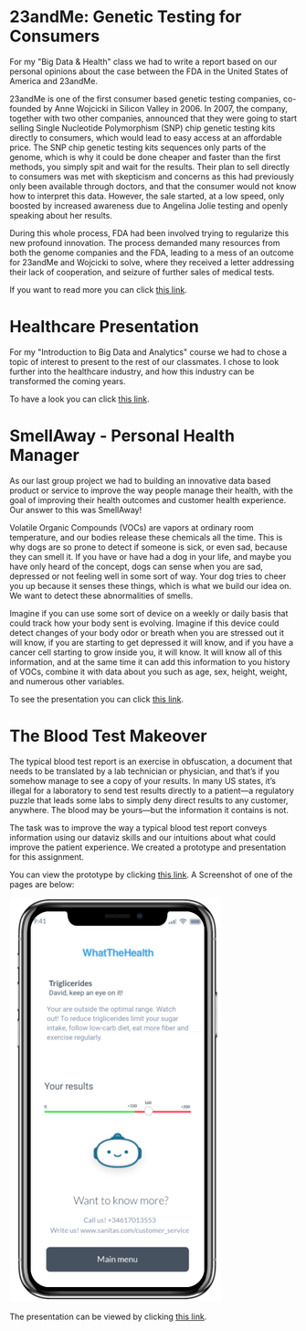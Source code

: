# 23andMe: Genetic Testing for Consumers
For my "Big Data & Health" class we had to write a report based on our personal opinions about the case between the FDA in the United States of America and 23andMe. 

23andMe is one of the first consumer based genetic testing companies, co-founded by Anne Wojcicki in Silicon Valley in 2006. In 2007, the company, together with two other companies, announced that they were going to start selling Single Nucleotide Polymorphism (SNP) chip genetic testing kits directly to consumers, which would lead to easy access at an affordable price. The SNP chip genetic testing kits sequences only parts of the genome, which is why it could be done cheaper and faster than the first methods, you simply spit and wait for the results. Their plan to sell directly to consumers was met with skepticism and concerns as this had previously only been available through doctors, and that the consumer would not know how to interpret this data. However, the sale started, at a low speed, only boosted by increased awareness due to Angelina Jolie testing and openly speaking about her results.

During this whole process, FDA had been involved trying to regularize this new profound innovation. The process demanded many resources from both the genome companies and the FDA, leading to a mess of an outcome for 23andMe and Wojcicki to solve, where they received a letter addressing their lack of cooperation, and seizure of further sales of medical tests.

If you want to read more you can click [this link](https://github.com/Jonashellevang/IE_MBD_2020/blob/master/Big%20Data%20%26%20Health/23andMe%20Report.pdf).

# Healthcare Presentation
For my "Introduction to Big Data and Analytics" course we had to chose a topic of interest to present to the rest of our classmates. I chose to look further into the healthcare industry, and how this industry can be transformed the coming years.

To have a look you can click [this link](https://github.com/Jonashellevang/IE_MBD_2020/blob/master/Big%20Data%20%26%20Health/Healtcare%20Presentation%20-%20Intro%20to%20Big%20Data.pdf).

# SmellAway - Personal Health Manager
As our last group project we had to building an innovative data based product or service to improve the way people manage their health, with the goal of improving their health outcomes and customer health experience. Our answer to this was SmellAway!

Volatile Organic Compounds (VOCs) are vapors at ordinary room temperature, and our bodies release these chemicals all the time. This is why dogs are so prone to detect if someone is sick, or even sad, because they can smell it. If you have or have had a dog in your life, and maybe you have only heard of the concept, dogs can sense when you are sad, depressed or not feeling well in some sort of way. Your dog tries to cheer you up because it senses these things, which is what we build our idea on. We want to detect these abnormalities of smells.

Imagine if you can use some sort of device on a weekly or daily basis that could track how your body sent is evolving. Imagine if this device could detect changes of your body odor or breath when you are stressed out it will know, if you are starting to get depressed it will know, and if you have a cancer cell starting to grow inside you, it will know. It will know all of this information, and at the same time it can add this information to you history of VOCs, combine it with data about you such as age, sex, height, weight, and numerous other variables. 

To see the presentation you can click [this link](https://github.com/Jonashellevang/IE_MBD_2020/blob/master/Big%20Data%20%26%20Health/SmellAway%20Presentation.pdf).

# The Blood Test Makeover
The typical blood test report is an exercise in obfuscation, a document that needs to be translated by a lab technician or physician, and that’s if you somehow manage to see a copy of your results. In many US states, it’s illegal for a laboratory to send test results directly to a patient—a regulatory puzzle that leads some labs to simply deny direct results to any customer, anywhere. The blood may be yours—but the information it contains is not.

The task was to improve the way a typical blood test report conveys information using our dataviz skills and our intuitions about what could improve the patient experience. We created a prototype and presentation for this assignment.

You can view the prototype by clicking [this link](https://marvelapp.com/prototype/237fg7d6/screen/69231125). A Screenshot of one of the pages are below:

![Prototype](https://github.com/Jonashellevang/IE_MBD_2020/blob/master/Big%20Data%20%26%20Health/The%20Blood%20Test%20Makeover.png)

The presentation can be viewed by clicking [this link](https://github.com/Jonashellevang/IE_MBD_2020/blob/master/Big%20Data%20%26%20Health/The%20Blood%20Test%20Makeover%20Presentation.pdf).
